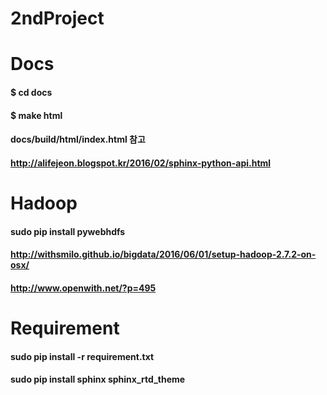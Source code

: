 # 2ndProject


# Docs

#### $ cd docs
#### $ make html

#### docs/build/html/index.html 참고
#### http://alifejeon.blogspot.kr/2016/02/sphinx-python-api.html


# Hadoop

#### sudo pip install pywebhdfs
#### http://withsmilo.github.io/bigdata/2016/06/01/setup-hadoop-2.7.2-on-osx/
#### http://www.openwith.net/?p=495

# Requirement

#### sudo pip install -r requirement.txt
#### sudo pip install sphinx sphinx_rtd_theme